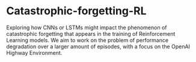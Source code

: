 # Catastrophic-forgetting-RL
Exploring how CNNs or LSTMs might impact the phenomenon of catastrophic forgetting that appears in the training of Reinforcement Learning models. We aim to work on the problem of performance degradation over a larger amount of episodes, with a focus on the OpenAI Highway Environment.

